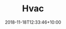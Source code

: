 ---
title: "Hvac"
date: 2018-11-18T12:33:46+10:00
weight: 1
excerpt: Heating, cooling, ventilation, filter replacement, seasonal tune-ups, emergency repairs.
---